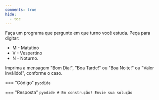```yaml
---
comments: true
hide:
  - toc
---
```


Faça um programa que pergunte em que turno você estuda. Peça para digitar:

- M - Matutino
- V - Vespertino
- N - Noturno.

Imprima a mensagem "Bom Dia!", "Boa Tarde!" ou "Boa Noite!" ou "Valor Inválido!", conforme o caso.

=== "Código"
	```pyodide
	```

=== "Resposta"
	```pyodide
	# Em construção! Envie sua solução
	```

